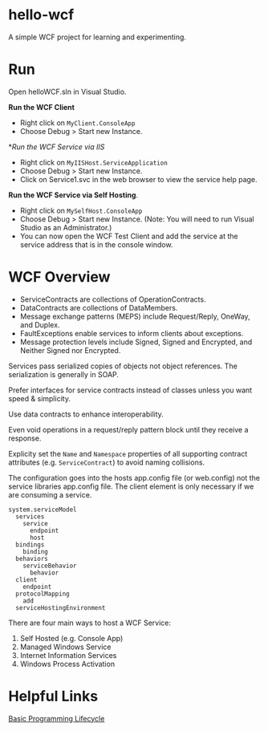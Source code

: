 # hello-wcf
A simple WCF project for learning and experimenting.

# Run

Open helloWCF.sln in Visual Studio. 

**Run the WCF Client** 
* Right click on `MyClient.ConsoleApp` 
* Choose Debug > Start new Instance.

**Run the WCF Service via IIS* 
* Right click on `MyIISHost.ServiceApplication` 
* Choose Debug > Start new Instance. 
* Click on Service1.svc in the web browser to view the service help page. 

**Run the WCF Service via Self Hosting**. 
* Right click on `MySelfHost.ConsoleApp` 
* Choose Debug > Start new Instance. (Note: You will need to run Visual Studio as an Administrator.)
* You can now open the WCF Test Client and add the service at the service address that is in the console window.

# WCF Overview

* ServiceContracts are collections of OperationContracts. 
* DataContracts are collections of DataMembers. 
* Message exchange patterns (MEPS) include Request/Reply, OneWay, and Duplex. 
* FaultExceptions enable services to inform clients about exceptions. 
* Message protection levels include Signed, Signed and Encrypted, and Neither Signed nor Encrypted. 

Services pass serialized copies of objects not object references. The serialization is generally in SOAP. 

Prefer interfaces for service contracts instead of classes unless you want speed & simplicity. 

Use data contracts to enhance interoperability. 

Even void operations in a request/reply pattern block until they receive a response. 

Explicity set the `Name` and `Namespace` properties of all supporting contract attributes (e.g. `ServiceContract`) to avoid naming collisions. 

The configuration goes into the hosts app.config file (or web.config) not the service libraries app.config file. The client element is only necessary if we are consuming a service.

    system.serviceModel
      services
        service
          endpoint
          host
      bindings
        binding
      behaviors
        serviceBehavior
          behavior
      client
        endpoint
      protocolMapping
        add
      serviceHostingEnvironment

There are four main ways to host a WCF Service: 

1. Self Hosted (e.g. Console App)
2. Managed Windows Service
3. Internet Information Services
4. Windows Process Activation

# Helpful Links

[Basic Programming Lifecycle](https://msdn.microsoft.com/en-us/library/ms732098%28v=vs.110%29.aspx)
